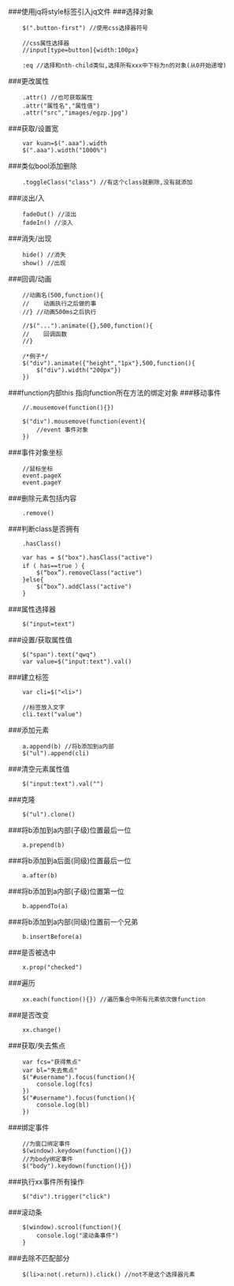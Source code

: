 ###使用jq将style标签引入jq文件
###选择对象
```
    $(".button-first") //使用css选择器符号
    
    //css属性选择器
    //input[type=button]{width:100px}
    
    :eq //选择和nth-child类似,选择所有xxx中下标为n的对象(从0开始递增)
```
###更改属性
```
    .attr() //也可获取属性
    .attr("属性名","属性值")
    .attr("src","images/egzp.jpg")
```
###获取/设置宽
```
    var kuan=$(".aaa").width
    $(".aaa").width("1000%")
```
###类似bool添加删除
```
    .toggleClass("class") //有这个class就删除,没有就添加
```
###淡出/入
```
    fadeOut() //淡出
    fadeIn() //淡入
```
###消失/出现
```
    hide() //消失
    show() //出现
```
###回调/动画
```
    //动画名(500,function(){
    //    动画执行之后做的事
    //} //动画500ms之后执行
    
    //$("...").animate({},500,function(){
    //    回调函数
    //}
    
    /*例子*/
    $("div").animate({"height","1px"},500,function(){
        $("div").width("200px"})
    })
```
###function内部this
    指向function所在方法的绑定对象
###移动事件
```
    //.mousemove(function(){})
    
    $("div").mousemove(function(event){
        //event 事件对象
    })
```
###事件对象坐标
```
    //鼠标坐标
    event.pageX
    event.pageY
```
###删除元素包括内容
```
    .remove()
```
###判断class是否拥有
```
    .hasClass()
```
```
    var has = $("box").hasClass("active")
    if ( has==true ）{
        $(“box”).removeClass("active")
    }else{
        $(“box”).addClass("active")
    }
```
###属性选择器
```
    $("input=text")
```
###设置/获取属性值
```
    $("span").text("qwq")
    var value=$("input:text").val()
```
###建立标签
```
    var cli=$("<li>")
    
    //标签放入文字
    cli.text("value")
```
###添加元素
```
    a.append(b) //将b添加到a内部
    $("ul").append(cli)
```
###清空元素属性值
```
    $("input:text").val("")
```
###克隆
```
    $("ul").clone()
```
###将b添加到a内部(子级)位置最后一位
```
    a.prepend(b)
```
###将b添加到a后面(同级)位置最后一位
```
    a.after(b)
```
###将b添加到a内部(子级)位置第一位
```
    b.appendTo(a)
```
###将b添加到a内部(同级)位置前一个兄弟
```
    b.insertBefore(a)
```
###是否被选中
```
    x.prop("checked")
```
###遍历
```
    xx.each(function(){}) //遍历集合中所有元素依次做function
```
###是否改变
```
    xx.change()
```
###获取/失去焦点
```
    var fcs="获得焦点"
    var bl="失去焦点"
    $("#username").focus(function(){
        console.log(fcs)
    })
    $("#username").focus(function(){
        console.log(bl)
    })
```
###绑定事件
```
    //为窗口绑定事件
    $(window).keydown(function(){})
    //为body绑定事件
    $("body").keydown(function(){})
```
###执行xx事件所有操作
```
    $("div").trigger("click")
```
###滚动条
```
    $(window).scrool(function(){
        console.log("滚动条事件")
    }
```
###去除不匹配部分
```
    $(li>a:not(.return)).click() //not不是这个选择器元素
```
